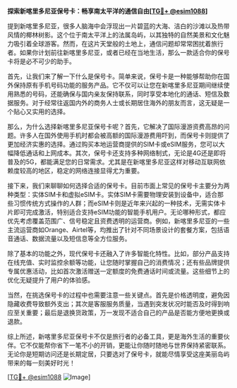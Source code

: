 **探索新喀里多尼亚保号卡：畅享南太平洋的通信自由[[TG💪+ @esim1088](https://t.me/s/esim1088)]**

提到新喀里多尼亚，很多人脑海中会浮现出一片碧蓝的大海、洁白的沙滩以及热带风情的椰林树影。这个位于南太平洋上的法属岛屿，以其独特的自然美景和文化魅力吸引着全球游客。然而，在这片天堂般的土地上，通信问题却常常困扰着旅行者。如果你计划前往新喀里多尼亚，或者已经在当地生活，那么一款适合你的保号卡将是必不可少的助手。

首先，让我们来了解一下什么是保号卡。简单来说，保号卡是一种能够帮助你在国外保持原有手机号码功能的服务产品。它不仅可以让您在新喀里多尼亚期间继续使用熟悉的号码，还能确保与国内亲友保持联系，同时享受本地化的通话、短信及数据服务。对于经常往返国内外的商务人士或长期居住海外的朋友而言，这无疑是一个贴心又实用的选择。

那么，为什么选择新喀里多尼亚保号卡呢？首先，它解决了国际漫游资费高昂的问题。许多人在国外使用手机时都会被高额的国际漫游费用吓到，而保号卡则提供了更加经济实惠的选择。通过购买本地运营商提供的SIM卡或eSIM服务，您可以大幅降低通话和上网成本。其次，保号卡还支持多种网络制式，无论是4G还是即将普及的5G，都能满足您的日常需求。尤其是在新喀里多尼亚这样对移动互联网依赖度较高的地区，稳定的网络连接显得尤为重要。

接下来，我们来聊聊如何选择合适的保号卡。目前市面上常见的保号卡主要分为两种类型：实体SIM卡和虚拟eSIM卡。实体SIM卡需要物理安装到设备中，适合那些习惯传统方式操作的人群；而eSIM卡则是近年来兴起的一种技术，无需实体卡片即可完成激活，特别适合支持eSIM功能的智能手机用户。无论哪种形式，都应优先考虑覆盖范围广、信号稳定且资费透明的运营商。例如，新喀里多尼亚的一些主流运营商如Orange、Airtel等，均推出了针对不同场景设计的套餐方案，包括语音通话、数据流量以及短信息等全方位服务。

除了基本的功能之外，现代保号卡还融入了许多智能化特性。比如，部分产品支持在线充值、实时监控余额等功能，让您随时掌握自己的消费情况；还有些品牌提供专属优惠活动，比如首次激活赠送一定额度的免费通话时间或流量。这些细节上的优化无疑提升了用户的体验感。

当然，在挑选保号卡的过程中也需要注意一些关键点。首先是价格透明度，避免因隐藏收费导致额外支出；其次是客服服务质量，当遇到突发状况时能否及时得到响应至关重要；最后是退换货政策，万一发现不适合自己的产品是否能方便地更换或退款。

综上所述，新喀里多尼亚保号卡不仅是旅行者的必备工具，更是海外生活的重要伙伴。它不仅能帮你省下一笔不小的开销，更能让你随时随地与世界保持紧密联系。无论你是短期访问还是长期定居，只要选对了保号卡，就能尽情享受这座美丽岛屿带来的每一刻美好时光！

[[TG💪+ @esim1088](https://t.me/s/esim1088) ![Image](https://i.postimg.cc/4NQfJmqS/Snipaste-2025-05-13-00-14-12.png)]